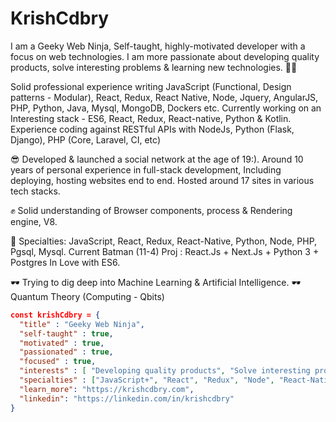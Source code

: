 KrishCdbry
==========
I am a Geeky Web Ninja,
Self-taught, highly-motivated developer with a focus on web technologies. I am more passionate about developing quality products, solve interesting problems & learning new technologies. 🦹🏼

Solid professional experience writing JavaScript (Functional, Design patterns - Modular), React, Redux, React Native, Node, Jquery, AngularJS, PHP, Python, Java, Mysql, MongoDB, Dockers etc. Currently working on an Interesting stack - ES6, React, Redux, React-native, Python & Kotlin. Experience coding against RESTful APIs with NodeJs, Python (Flask, Django), PHP (Core, Laravel, CI, etc)

😎 Developed & launched a social network at the age of 19:). Around 10 years of personal experience in full-stack development, Including deploying, hosting websites end to end. Hosted around 17 sites in various tech stacks.

✊ Solid understanding of Browser components, process & Rendering engine, V8.

🦾 Specialties: JavaScript, React, Redux, React-Native, Python, Node, PHP, Pgsql, Mysql.
Current Batman (11-4) Proj : React.Js + Next.Js + Python 3 + Postgres
In Love with ES6.

🕶 Trying to dig deep into Machine Learning & Artificial Intelligence.
🕶 Quantum Theory (Computing - Qbits)

```json
const krishCdbry = {
  "title" : "Geeky Web Ninja",
  "self-taught" : true,
  "motivated" : true,
  "passionated" : true,
  "focused" : true,
  "interests" : [ "Developing quality products", "Solve interesting problems", "Learning new technologies", "Being a Leader & Creating Leaders to next gen." ],     
  "specialties" : ["JavaScript+", "React", "Redux", "Node", "React-Native", "Python", "PHP", "SQL"],
  "learn_more": "https://krishcdbry.com",
  "linkedin": "https://linkedin.com/in/krishcdbry"
} 
```
